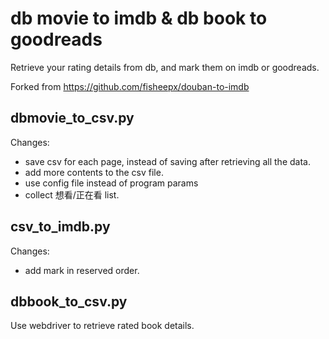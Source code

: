 # db movie to imdb & db book to goodreads

Retrieve your rating details from db, and mark them on imdb or goodreads.

Forked from https://github.com/fisheepx/douban-to-imdb

## dbmovie_to_csv.py
Changes:
- save csv for each page, instead of saving after retrieving all the data.
- add more contents to the csv file.
- use config file instead of program params
- collect 想看/正在看 list.

## csv_to_imdb.py
Changes:
- add mark in reserved order.

## dbbook_to_csv.py
Use webdriver to retrieve rated book details.